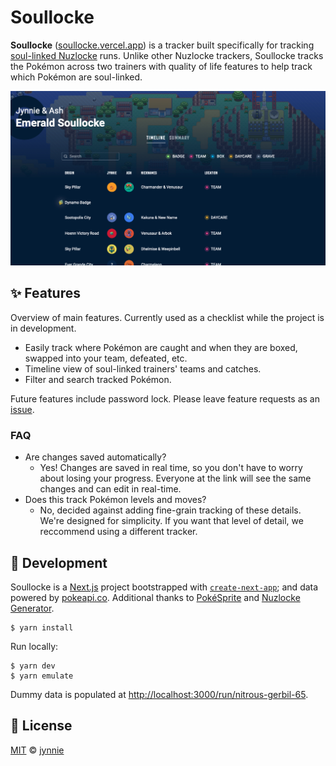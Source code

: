 # Soullocke

**Soullocke** ([soullocke.vercel.app](https://soullocke.vercel.app)) is a tracker built specifically for tracking [soul-linked Nuzlocke](https://pastebin.com/Fg6hfDma) runs. Unlike other Nuzlocke trackers, Soullocke tracks the Pokémon across two trainers with quality of life features to help track which Pokémon are soul-linked.

![preview](/public/Preview.png)

## ✨ Features

Overview of main features. Currently used as a checklist while the project is in development.

- Easily track where Pokémon are caught and when they are boxed, swapped into your team, defeated, etc.
- Timeline view of soul-linked trainers' teams and catches.
- Filter and search tracked Pokémon.

Future features include password lock. Please leave feature requests as an [issue](https://github.com/jynnie/soullocke/issues).

### FAQ

- Are changes saved automatically?
  - Yes! Changes are saved in real time, so you don't have to worry about losing your progress. Everyone at the link will see the same changes and can edit in real-time.
- Does this track Pokémon levels and moves?
  - No, decided against adding fine-grain tracking of these details. We're designed for simplicity. If you want that level of detail, we reccommend using a different tracker.

## 🔨 Development

Soullocke is a [Next.js](https://nextjs.org/) project bootstrapped with [`create-next-app`](https://github.com/vercel/next.js/tree/canary/packages/create-next-app); and data powered by [pokeapi.co](https://pokeapi.co/). Additional thanks to [PokéSprite](https://github.com/msikma/pokesprite) and [Nuzlocke Generator](nuzlocke-generator.herokuapp.com).

```
$ yarn install
```

Run locally:

```
$ yarn dev
$ yarn emulate
```

Dummy data is populated at [http://localhost:3000/run/nitrous-gerbil-65](http://localhost:3000/run/nitrous-gerbil-65).

## 📄 License

[MIT](https://github.com/jynnie/soullocke/blob/main/LICENSE) © [jynnie](https://github.com/jynnie)
